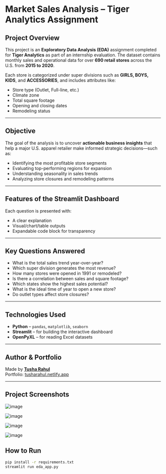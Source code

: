 # Market Sales Analysis – Tiger Analytics Assignment

## Project Overview

This project is an **Exploratory Data Analysis (EDA)** assignment completed for **Tiger Analytics** as part of an internship evaluation. The dataset contains monthly sales and operational data for over **690 retail stores** across the U.S. from **2015 to 2020**.

Each store is categorized under super divisions such as **GIRLS, BOYS, KIDS**, and **ACCESSORIES**, and includes attributes like:

- Store type (Outlet, Full-line, etc.)
- Climate zone
- Total square footage
- Opening and closing dates
- Remodeling status

---

## Objective

The goal of the analysis is to uncover **actionable business insights** that help a major U.S. apparel retailer make informed strategic decisions—such as:

- Identifying the most profitable store segments
- Evaluating top-performing regions for expansion
- Understanding seasonality in sales trends
- Analyzing store closures and remodeling patterns

---

## Features of the Streamlit Dashboard

Each question is presented with:

- A clear explanation
- Visual/chart/table outputs
- Expandable code block for transparency

---

## Key Questions Answered

- What is the total sales trend year-over-year?
- Which super division generates the most revenue?
- How many stores were opened in 1991 or remodeled?
- Is there a correlation between sales and square footage?
- Which states show the highest sales potential?
- What is the ideal time of year to open a new store?
- Do outlet types affect store closures?

---

## Technologies Used

- **Python** – `pandas`, `matplotlib`, `seaborn`
- **Streamlit** – for building the interactive dashboard
- **OpenPyXL** – for reading Excel datasets

---

##  Author & Portfolio

Made by [**Tusha Rahul**](https://tusharahul.netlify.app)  
Portfolio: [tusharahul.netlify.app](https://tusharahul.netlify.app)

---

## Project Screenshots
![image](https://github.com/user-attachments/assets/93789805-b7f7-4f45-90a8-7f4d9664c5f3)

![image](https://github.com/user-attachments/assets/5d4e512f-7e29-476b-b1de-326b2776e9c6)

![image](https://github.com/user-attachments/assets/70885b8d-81dc-4e9f-b7c2-8ea1cd4b976f)

![image](https://github.com/user-attachments/assets/08b9f8a2-4761-4a53-97cb-6a10d4d983b2)

##  How to Run

```bash
pip install -r requirements.txt
streamlit run eda_app.py
